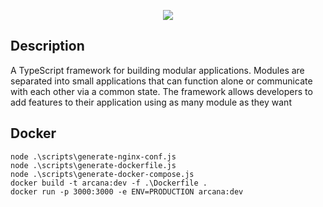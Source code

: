 <p align="center">
<img src="https://img.shields.io/github/license/sketings/arcana" />
</p>

## Description

A TypeScript framework for building modular applications. Modules are separated into small applications that can function alone or communicate with each other via a common state. The framework allows developers to add features to their application using as many module as they want

## Docker

```
node .\scripts\generate-nginx-conf.js
node .\scripts\generate-dockerfile.js
node .\scripts\generate-docker-compose.js
docker build -t arcana:dev -f .\Dockerfile .
docker run -p 3000:3000 -e ENV=PRODUCTION arcana:dev
```